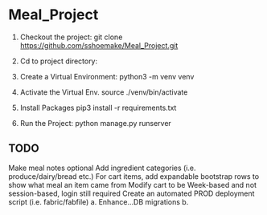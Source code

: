 # Meal_Project

1. Checkout the project:
  git clone https://github.com/sshoemake/Meal_Project.git

2. Cd to project directory:

3. Create a Virtual Environment:
  python3 -m venv venv

4. Activate the Virtual Env.
  source ./venv/bin/activate

5. Install Packages
  pip3 install -r requirements.txt

6. Run the Project:
  python manage.py runserver


## TODO
  Make meal notes optional
  Add ingredient categories (i.e. produce/dairy/bread etc.)
  For cart items, add expandable bootstrap rows to show what meal an item came from
  Modify cart to be Week-based and not session-based, login still required
  Create an automated PROD deployment script (i.e. fabric/fabfile)
  a. Enhance...DB migrations
  b. 

